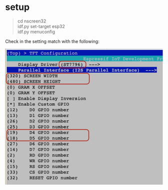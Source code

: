 # setup

> cd nscreen32  
> idf.py set-target esp32  
> idf.py menuconfig  
 
Check in the setting match with the following:  

![setup](../docs/nscreen_lcd_setup.png)
